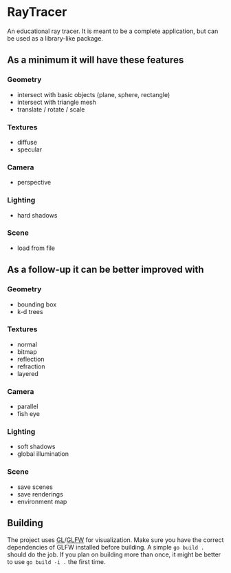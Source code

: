 # RayTracer
An educational ray tracer. It is meant to be a complete application, but can be used as a library-like package.
## As a minimum it will have these features
### Geometry
* intersect with basic objects (plane, sphere, rectangle)
* intersect with triangle mesh
* translate / rotate / scale

### Textures
* diffuse
* specular

### Camera
* perspective

### Lighting
* hard shadows

### Scene
* load from file

## As a follow-up it can be better improved with
### Geometry
* bounding box
* k-d trees

### Textures
* normal
* bitmap
* reflection
* refraction
* layered

### Camera
* parallel
* fish eye

### Lighting
* soft shadows
* global illumination

### Scene
* save scenes
* save renderings
* environment map

## Building
The project uses [GL](https://github.com/go-gl/gl)/[GLFW](https://github.com/go-gl/glfw) for visualization. Make sure you have the correct dependencies of GLFW installed before building.
A simple ```go build .``` should do the job.
If you plan on building more than once, it might be better to use ```go build -i .``` the first time.
